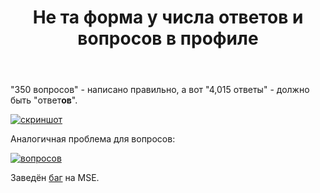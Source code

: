 ﻿---
title: "Не та форма у числа ответов и вопросов в профиле"
se.owner.user_id: 178988
se.owner.display_name: "Qwertiy"
se.owner.link: "https://ru.meta.stackoverflow.com/users/178988/qwertiy"
se.link: "https://ru.meta.stackoverflow.com/questions/11651/%d0%9d%d0%b5-%d1%82%d0%b0-%d1%84%d0%be%d1%80%d0%bc%d0%b0-%d1%83-%d1%87%d0%b8%d1%81%d0%bb%d0%b0-%d0%be%d1%82%d0%b2%d0%b5%d1%82%d0%be%d0%b2-%d0%b8-%d0%b2%d0%be%d0%bf%d1%80%d0%be%d1%81%d0%be%d0%b2-%d0%b2-%d0%bf%d1%80%d0%be%d1%84%d0%b8%d0%bb%d0%b5"
se.question_id: 11651
se.post_type: question
---
<p>&quot;350 вопросов&quot; - написано правильно, а вот &quot;4,015 ответы&quot; - должно быть &quot;ответ<b>ов</b>&quot;.</p>
<p><a href="https://i.stack.imgur.com/ucXQS.png" rel="nofollow noreferrer"><img src="https://i.stack.imgur.com/ucXQS.png" alt="скриншот" /></a></p>
<p>Аналогичная проблема для вопросов:</p>
<p><a href="https://i.stack.imgur.com/ZF3KP.jpg" rel="nofollow noreferrer"><img src="https://i.stack.imgur.com/ZF3KP.jpg" alt="вопросов" /></a></p>
<p>Заведён <a href="https://meta.stackexchange.com/a/368440/339911">баг</a> на MSE.</p>
